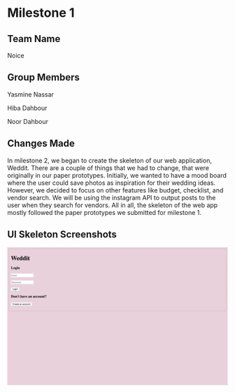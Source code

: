 # Milestone 1

## Team Name
Noice

## Group Members
Yasmine Nassar

Hiba Dahbour

Noor Dahbour

## Changes Made
In milestone 2, we began to create the skeleton of our web application, Weddit. 
There are a couple of things that we had to change, that were originally in our paper
prototypes. Initially, we wanted to have a mood board where the user could save 
photos as inspiration for their wedding ideas. However, we decided to focus on other
features like budget, checklist, and vendor search. We will be using the instagram 
API to output posts to the user when they search for vendors. All in all, the 
skeleton of the web app mostly followed the paper prototypes we submitted for 
milestone 1. 
 

## UI Skeleton Screenshots

![Login Page](static_files/pics/login.png)


